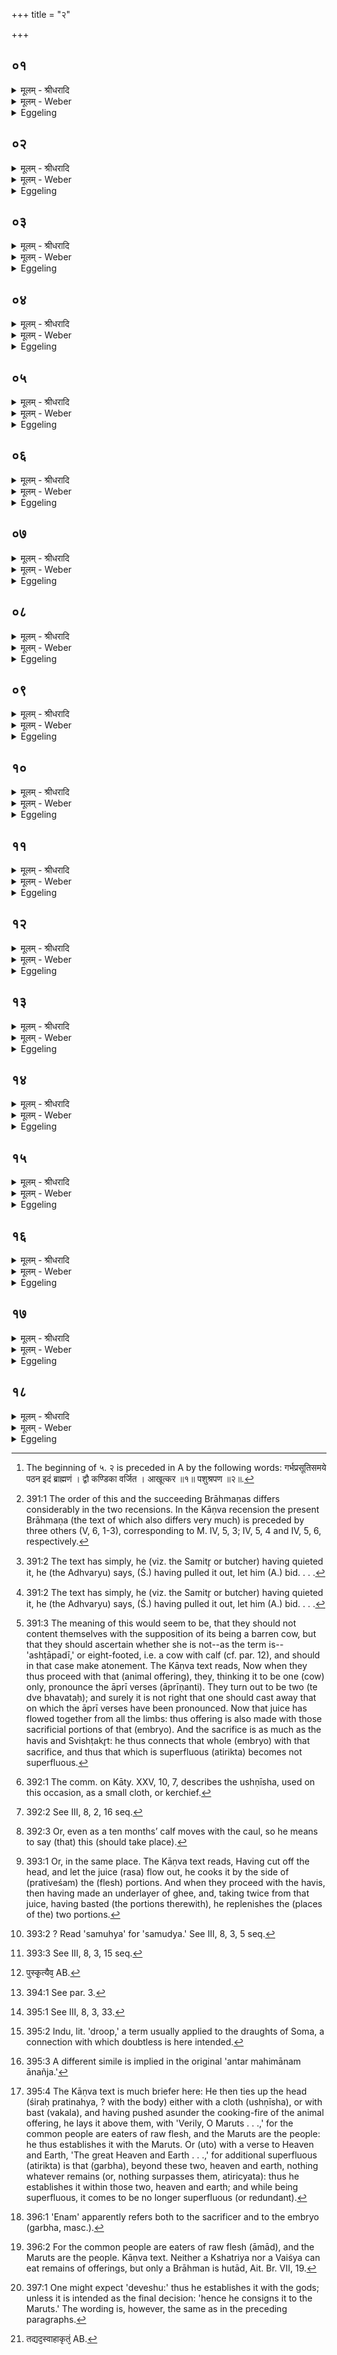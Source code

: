 +++
title = "२"

+++


## ०१
<details><summary>मूलम् - श्रीधरादि</summary>

व्वशामा᳘लभन्ते॥  
ता᳘माल᳘भ्य सं᳘ज्ञपयन्ति संज्ञ᳘प्याह व्वपामु᳘त्खिदे᳘त्युत्खि᳘द्य व्वपा᳘मनुम᳘र्शं ग᳘र्भमे᳘ष्टवै᳘ ब्रूयात्स य᳘दि न᳘ व्विन्द᳘न्ति किमा᳘द्रियेरन्य᳘द्यु व्विन्द᳘न्ति त᳘त्र प्रा᳘यश्चित्तिः क्रियते॥
</details>

<details><summary>मूलम् - Weber</summary>

वशामा᳘लभते॥  
ता᳘माल᳘भ्य सं᳘ज्ञपयन्ति संज्ञ᳘प्याह वपामु᳘त्खिदे᳘त्युत्खि᳘द्य वपा᳘मनुम᳘र्शं ग᳘र्भमे᳘ष्टवै᳘ ब्रूयात्स य᳘दि न᳘ विन्द᳘न्ति किमा᳘द्रियेरन्य᳘द्यु विन्द᳘न्ति त᳘त्र प्रा᳘यश्चित्तिः क्रियते [^wbr_1] ॥  

[^wbr_1]: The beginning of ५. २ is preceded in A by the following words: गर्भप्रसूतिसमये पठन इदं ब्राह्मणं । द्वौ कण्डिका वर्जित । आखूत्कर ॥१॥ पशुश्रपण ॥२॥.
</details>

<details><summary>Eggeling</summary>

1. They lay hands on the barren cow [^egg_911], and having laid hands on it, they quiet it. It having been quieted [^egg_912], he says (to the slaughterer), 'Pull out the omentum!' The omentum having been pulled out [^egg_912], let him tell (the slaughterer) to search groping for an embryo. If they do not find one, why need they care? and if they find one, atonement is made therefore.

[^egg_911]: 391:1 The order of this and the succeeding Brāhmaṇas differs considerably in the two recensions. In the Kāṇva recension the present Brāhmaṇa (the text of which also differs very much) is preceded by three others (V, 6, 1-3), corresponding to M. IV, 5, 3; IV, 5, 4 and IV, 5, 6, respectively.

[^egg_912]: 391:2 The text has simply, he (viz. the Samitr̥ or butcher) having quieted it, he (the Adhvaryu) says, (Ś.) having pulled it out, let him (A.) bid. . . .
</details>

## ०२
<details><summary>मूलम् - श्रीधरादि</summary>

न वै त᳘दवकल्पते॥  
यदे᳘कां म᳘न्यमाना ए᳘कयेवैत᳘या च᳘रेयुर्यद्द्वे म᳘न्यमाना द्वा᳘भ्यामिव च᳘रेयुः स्थालीं᳘ चै᳘वोष्णी᳘षं चो᳘पकल्पयितवै᳘ ब्रूयात्॥
</details>

<details><summary>मूलम् - Weber</summary>

न वै त᳘दवकल्पते॥  
यदे᳘काम् म᳘न्यमाना ए᳘कयेवैत᳘या च᳘रेयुर्यद्द्वे म᳘न्यमाना द्वा᳘भ्यामिव च᳘रेयु स्थालीं᳘ चैॗवोष्णी᳘षं चो᳘पकल्पयितवै᳘ ब्रूयात्॥
</details>

<details><summary>Eggeling</summary>

2. For surely it is not right that, thinking it to be one (cow), they should perform, as it were, with that one; or that, thinking them to be two, they should perform, as it were, with two [^egg_913]. Let him bid (the

[^egg_913]: 391:3 The meaning of this would seem to be, that they should not content themselves with the supposition of its being a barren cow, but that they should ascertain whether she is not--as the term is--'ashṭāpadī,' or eight-footed, i.e. a cow with calf (cf. par. 12), and should in that case make atonement. The Kāṇva text reads, Now when they thus proceed with that (animal offering), they, thinking it to be one (cow) only, pronounce the āprī verses (āprīṇanti). They turn out to be two (te dve bhavataḥ); and surely it is not right that one should cast away that on which the āprī verses have been pronounced. Now that juice has flowed together from all the limbs: thus offering is also made with those sacrificial portions of that (embryo). And the sacrifice is as much as the havis and Svishṭakr̥t: he thus connects that whole (embryo) with that sacrifice,  and thus that which is superfluous (atirikta) becomes not superfluous.

slaughterer) get ready the pot (sthālī) and the cloth (ushṇīsha) [^egg_914].

[^egg_914]: 392:1 The comm. on Kāty. XXV, 10, 7, describes the ushṇīsha, used on this occasion, as a small cloth, or kerchief.
</details>

## ०३
<details><summary>मूलम् - श्रीधरादि</summary>

(द᳘) अ᳘थ व्वप᳘या चरन्ति॥  
य᳘थैव त᳘स्यै च᳘रणं व्वप᳘या चरि᳘त्वा ऽध्वर्यु᳘श्च य᳘जमानश्च पु᳘नरे᳘तः स᳘ आहाध्वर्युर्नि᳘रूहैतं᳘ ग᳘र्भमि᳘ति त᳘ᳫं᳘ ह᳘ नोदरतो नि᳘रूहेदा᳘र्ताया वै᳘ मृता᳘या उदरतो नि᳘रूहन्ति यदा वै ग᳘र्भः स᳘मृद्धो भ᳘वति प्रज᳘ननेन वै स त᳘र्हि प्रत्यङ्ङै᳘ति तम᳘पि व्विरु᳘ज्य श्रो᳘णी प्रत्य᳘ञ्चं नि᳘रूहितवै᳘ ब्रूयात्॥
</details>

<details><summary>मूलम् - Weber</summary>

अ᳘थ वप᳘या चरन्ति॥  
य᳘थैव त᳘स्यै च᳘रणं वप᳘या चरिॗत्वाध्वर्यु᳘श्च य᳘जमानश्च पु᳘नरे᳘तः स᳘ आहाध्वर्युर्नि᳘रूहैतं ग᳘र्भमि᳘ति त᳘ᳫं᳘ हॗ नोदरतो नि᳘रूहेदा᳘र्ताया वै᳘ मृता᳘या उदरतो नि᳘रूहन्ति यदा वै ग᳘र्भः स᳘मृद्धो भ᳘वति प्रज᳘ननेन वै स त᳘र्हि प्रत्यङ्ङै᳘ति तम᳘पि विरु᳘ज्य श्रो᳘णी प्रत्य᳘ञ्चं नि᳘रूहितवै᳘ ब्रूयात्॥
</details>

<details><summary>Eggeling</summary>

3. They then perform with the omentum, just as its mode of performance is [^egg_915]. Having performed with the omentum, both the Adhvaryu and Sacrificer return (to the sacrificial ground). The Adhvaryu says, 'Pull out that embryo!' otherwise he would not pull it out from the womb, since it is only pulled out from the womb of a sick or dead (female); but when the embryo is full grown, then indeed it comes out through birth: let him bid him pull it out even after tearing asunder the thighs.

[^egg_915]: 392:2 See III, 8, 2, 16 seq.
</details>

## ०४
<details><summary>मूलम् - श्रीधरादि</summary>

(त्तं᳘) तं᳘ निरूह्य᳘माणमभि᳘मन्त्रयते॥  
ए᳘जतु द᳘शमास्यो ग᳘र्भो जरा᳘युणा सहे᳘ति स यदाहै᳘जत्वि᳘ति प्राण᳘मे᳘वास्मिन्नेत᳘द्दधाति द᳘शमास्य इ᳘ति यदा वै ग᳘र्भः स᳘मृद्धो भ᳘वत्य᳘थ द᳘शमास्यस्त᳘मेतदप्य᳘दशमास्यᳫँ᳭ स᳘न्तं ब्र᳘ह्मणैव य᳘जुषा द᳘शमास्यं करोति॥
</details>

<details><summary>मूलम् - Weber</summary>

तं᳘ निरुह्य᳘माणमभि᳘मन्त्रयते॥  
ए᳘जतु द᳘शमास्यो ग᳘र्भो जरा᳘युणा सहे᳘ति स यदाहै᳘जत्वि᳘ति प्राण᳘मेॗवास्मिन्नेत᳘द्दधाति द᳘शमास्य इ᳘ति यदा वै ग᳘र्भः स᳘मृद्धो भ᳘वत्य᳘थ द᳘शमास्यस्त᳘मेतदप्य᳘दशमास्यᳫं स᳘न्तम् ब्र᳘ह्मणैव य᳘जुषा द᳘शमास्यं करोति॥
</details>

<details><summary>Eggeling</summary>

4. When it is pulled out, he addresses it with (Vāj. S. VIII, 28), 'May the embryo of ten months move together with the caul!'--by saying, 'May it move,' he puts breath into it; and 'of ten months' he says, because when an embryo is full grown, then it is one of ten months: thus, even though it is not ten months old, he makes it one of ten months by means of the Brahman (prayer), the Yajus.
</details>

## ०५
<details><summary>मूलम् - श्रीधरादि</summary>

जरा᳘युणा सहे᳘ति॥  
तद्य᳘था द᳘शमास्यो जरा᳘युणा सहेया᳘देव᳘मेत᳘दाह य᳘था ऽयं᳘ वायुरे᳘जति य᳘था समुद्र ए᳘जती᳘ति प्राण᳘मे᳘वास्मिन्नेत᳘द्दधात्ये᳘वायं द᳘शमास्यो ऽअ᳘स्रज्जरा᳘युणा सहे᳘ति तद्य᳘था द᳘शमास्यो जरा᳘युणा सह स्र᳘ᳫं᳘सेतैव᳘मेत᳘दाह॥
</details>

<details><summary>मूलम् - Weber</summary>

जरा᳘युणा सहे᳘ति॥  
तद्य᳘था द᳘शमास्यो जरा᳘युणा सहेया᳘देव᳘मेत᳘दाह य᳘थायं᳘ वायुरे᳘जति य᳘था समुद्र ए᳘जती᳘ति प्राण᳘मेॗवास्मिन्नेत᳘द्दधात्येॗवायं द᳘शमास्यो अ᳘स्रज्जरा᳘युणा सहे᳘ति तद्य᳘था द᳘शमास्यो जरा᳘युणा सह स्र᳘ᳫं᳘सेतैव᳘मेत᳘दाह॥
</details>

<details><summary>Eggeling</summary>

5. 'Together with the caul'--this he says so that, like a ten months’ (calf), it may go out with the caul [^egg_916],--'As yonder wind moveth, as the ocean moveth;'--thereby he puts breath into it;--'So hath this ten months' (calf) slipped out with the caul;'--this he means to say so that, like a ten months’ calf, it may slip out with the caul.

[^egg_916]: 392:3 Or, even as a ten months’ calf moves with the caul, so he means to say (that) this (should take place).
</details>

## ०६
<details><summary>मूलम् - श्रीधरादि</summary>

त᳘दाहुः॥  
कथ᳘मेतं ग᳘र्भं कुर्यादित्य᳘ङ्गादङ्गाद्धै᳘वास्या᳘वद्येयुर्य᳘थैवे᳘तरेषामवदा᳘नानामवदा᳘नं त᳘दु त᳘था न᳘ कुर्यादुत᳘ ह्येषो᳘ ऽविकृताङ्गो भ᳘वत्यध᳘स्तादेव᳘ ग्रीवा᳘ अपिकृ᳘त्यैत᳘स्याᳫँ᳭ स्थाल्या᳘मेतं मे᳘धᳫँ᳭ श्चोतयेयुः स᳘र्व्वेभ्यो वा᳘ ऽअस्यैषो᳘ ऽङ्गेभ्यो मे᳘ध श्चोतति त᳘दस्य स᳘र्व्वेषामेवा᳘ङ्गानाम᳘वत्तं भवत्य᳘वद्यन्ति व्वशा᳘या ऽअवदा᳘नानि य᳘थैव ते᳘षामवदा᳘नम्॥
</details>

<details><summary>मूलम् - Weber</summary>

त᳘दाहुः॥  
कथ᳘मेतं ग᳘र्भं कुर्यादित्य᳘ङ्गादङ्गाद्धैवास्या᳘वद्येयुर्य᳘थैवे᳘तरेषामवदा᳘नानामवदा᳘नं त᳘दु त᳘था न᳘ कुर्यादुतॗ ह्येषो᳘ ऽविकृताङ्गो भ᳘वत्यध᳘स्तादेव᳘ ग्रीवा᳘ अपिकृ᳘त्यैत᳘स्याᳫं स्थाल्या᳘मेतम् मे᳘धं श्चोतयेयुः स᳘र्वेभ्यो वा᳘ अस्यैषो᳘ ऽङ्गेभ्यो मे᳘ध श्चोतति त᳘दस्य स᳘र्वेषामेवा᳘ङ्गानाम᳘वत्तम् भवत्य᳘वद्यन्ति वशा᳘या अवदा᳘नानि य᳘थैव ते᳘षामवदा᳘नम्॥
</details>

<details><summary>Eggeling</summary>

6. Here now they say, 'What is he to do with

that embryo?'--They might cut off a portion from every limb, even as (is done) the portioning of other portions. But let him not do so; for that (embryo) surely has its limbs undeveloped. Having cut it below the neck, they should let that fat juice drip into the pot; for that same juice drips from all its limbs, and thus it is a portion cut out from all its limbs. He then cuts the sacrificial portions of the cow in the same way in which they are (usually) portioned off.
</details>

## ०७
<details><summary>मूलम् - श्रीधरादि</summary>

ता᳘नि पशुश्र᳘पणे श्रपयन्ति॥  
त᳘दे᳘वैतं मे᳘धᳫँ᳭ श्रपयन्त्युष्णी᳘षेणावे᳘ष्ट्य ग᳘र्भं पार्श्वतः᳘ पशुश्र᳘पणस्योपनि᳘दधाति यदा᳘ शृतो भ᳘वत्य᳘थ समु᳘द्यावदा᳘नान्ये᳘वाभिजुहो᳘ति᳘ नैतं मे᳘धमुद्वासयन्ति[[!!]] पशुं[[!!]] त᳘दे᳘वैतं मे᳘धमुद्वासयन्ति[[!!]]॥
</details>

<details><summary>मूलम् - Weber</summary>

ता᳘नि पशुश्र᳘पणे श्रपयन्ति॥  
त᳘देॗवैतम् मे᳘धं श्रपयन्त्युष्णी᳘षेणावे᳘ष्ट्य ग᳘र्भम् पार्श्वतः᳘ पशुश्र᳘पणस्योपनि᳘दधाति यदा᳘ शृतो भ᳘वत्य᳘थ समु᳘द्यावदा᳘नान्येॗवाभिजुहो᳘ति नैतम् मे᳘धमु᳘द्वासयन्ति पशुं᳘ त᳘देॗवैतम् मे᳘धमु᳘द्वासयन्ति॥
</details>

<details><summary>Eggeling</summary>

7. They cook them on the cooking-fire of the animal offering: at the same time [^egg_917] they cook that fat juice. Having wrapped the embryo in the cloth, he lays it down by the side of the cooking-fire. When it (the victim) is cooked, he puts together [^egg_918] the (flesh) portions and bastes only them, but not that juice. They remove the victim (from the fire); and at the same time they remove that juice.

[^egg_917]: 393:1 Or, in the same place. The Kāṇva text reads, Having cut off the head, and let the juice (rasa) flow out, he cooks it by the side of (prativeśam) the (flesh) portions. And when they proceed with the havis, then having made an underlayer of ghee, and, taking twice from that juice, having basted (the portions therewith), he replenishes the (places of the) two portions.

[^egg_918]: 393:2 ? Read 'samuhya' for 'samudya.' See III, 8, 3, 5 seq.
</details>

## ०८
<details><summary>मूलम् - श्रीधरादि</summary>

तं᳘ जघ᳘नेन चा᳘त्वालम᳘न्तरेण यू᳘पं चाग्निं᳘ च हरन्ति॥  
दक्षिणतो᳘ निधा᳘य प्रतिप्रस्थाता᳘ ऽवद्यत्य᳘थ स्रुचोरु᳘पस्तृणीते᳘ ऽथ मनो᳘तायै हवि᳘षो ऽनुवा᳘च आहा᳘वद्यन्ति व्वशा᳘या अवदा᳘नानां य᳘थैव ते᳘षामवदा᳘नम्॥
</details>

<details><summary>मूलम् - Weber</summary>

तं᳘ जघ᳘नेन चा᳘त्वालम᳘न्तरेण यू᳘पं चाग्निं᳘ च हरन्ति॥  
दक्षिणतो᳘ निधा᳘य प्रतिप्रस्थाता᳘वद्यत्य᳘थ स्रुचोरु᳘पस्तृणीते᳘ ऽथ मनो᳘तायै हवि᳘षो ऽनुवा᳘च आहा᳘वद्यन्ति वशा᳘या अवदा᳘नानां य᳘थैव ते᳘षामवदा᳘नम्॥
</details>

<details><summary>Eggeling</summary>

8. They take it along the back of the pit, between the sacrificial stake and the fire. It having been put down south (of the fire), the Pratiprasthātr̥ cuts off the sacrificial portions. He then makes an under-layer (of ghee) in both offering-spoons, and addresses (the Hotr̥) for the recitation to the Manotā deity on the havis. Thereupon they make cuttings from the portions of the cow, in the same way in which cuttings are made from them [^egg_919].

[^egg_919]: 393:3 See III, 8, 3, 15 seq.
</details>

## ०९
<details><summary>मूलम् - श्रीधरादि</summary>

(म᳘) अ᳘थ प्रचरणी᳘ति स्रु᳘ग्भवति॥  
त᳘स्यां प्रतिप्रस्थाता मे᳘धायो᳘पस्तृणीते द्विर᳘वद्यति सकृ᳘दभि᳘घारयति प्र᳘त्यनक्त्यवदा᳘ने ऽअ᳘थानुवा᳘च आहाश्रा᳘व्याह प्रेष्ये᳘ति व्व᳘षट्कृते ऽध्वर्यु᳘र्जुहोत्यध्वर्योर᳘नु हो᳘मं जुहो᳘ति प्रतिप्रस्थाता[[!!]]॥
</details>

<details><summary>मूलम् - Weber</summary>

अ᳘थ प्रचरणी᳘ति स्रु᳘ग्भवति॥  
त᳘स्याम् प्रतिप्रस्थाता मे᳘धायो᳘पस्तृणीते द्विर᳘वद्यति सकृ᳘दभि᳘घारयति प्र᳘त्यनक्त्यवदा᳘ने अ᳘थानुवा᳘च आहाश्रा᳘व्याह प्रेष्ये᳘ति व᳘षट्कृते ऽध्वर्यु᳘र्जुहोत्यध्वर्योर᳘नु हो᳘मं जुहोति प्रतिप्रस्थाता᳟॥
</details>

<details><summary>Eggeling</summary>

9. Now there is an offering-spoon called pracaraṇī

therein the Pratiprasthātr̥ makes an underlayer of ghee for the fat juice, takes two portions (from the juice), bastes them once (with ghee), and replenishes (the juice whence) both portions (have been taken). He (the Adhvaryu) then addresses (the Hotr̥) for. the recitation (of the invitatory prayer). Having called for the Śraushaṭ, he says (to the Maitrāvaruṇa), 'Prompt (the Hotr̥ to recite the offering prayer)!' As the Vashaṭ is uttered, the Adhvaryu offers (the flesh portions). After the Adhvaryu's oblation the Pratiprasthātr̥ offers (the fat juice)--
</details>

## १०
<details><summary>मूलम् - श्रीधरादि</summary>

य᳘स्यै ते यज्ञि᳘यो ग᳘र्भ इति[[!!]]॥  
(त्य᳘) अ᳘यज्ञिया वै ग᳘र्भास्त᳘मेतद्ब्र᳘ह्मणैव य᳘जुषा यज्ञि᳘यं करोति य᳘स्यै यो᳘निर्हिरण्ययी᳘त्यदो वा᳘ ऽएत᳘स्यै यो᳘निं व्वि᳘च्छिन्दन्ति य᳘ददो᳘ निष्क᳘र्षन्त्यमृ᳘तमा᳘युर्हि᳘रण्यं ता᳘मे᳘वास्या ऽएत᳘दमृ᳘तां यो᳘निं करोत्य᳘ङ्गान्य᳘ह्रुता य᳘स्य तं᳘ मात्रा स᳘मजीगमᳫँ᳭ स्वाहे᳘ति य᳘दि पु᳘मान्त्स्याद्य᳘द्यु स्त्री स्याद᳘ङ्गान्य᳘ह्रुता य᳘स्यै तां᳘ मात्रा स᳘मजीगमᳫं स्वाहे᳘ति य᳘द्यु ऽअ᳘विज्ञातो ग᳘र्भो भ᳘वति पुᳫँ᳭स्कृ᳘त्यैव᳘ जुहुयात्पु᳘माᳫं᳭सो हि ग᳘र्भा अ᳘ङ्गान्य᳘ह्रुता य᳘स्य तं᳘ मात्रा स᳘मजीगमᳫं᳭ स्वाहे᳘त्यदो वा᳘ ऽएतं᳘ मात्रा व्वि᳘ष्वञ्चं कुर्व्वन्ति य᳘ददो᳘ निष्क᳘र्षन्ति त᳘मेत᳘द्ब्र᳘ह्मणैव य᳘जुषा सम᳘र्ध्य मध्यतो᳘ यज्ञ᳘स्य पु᳘नर्मात्रा स᳘ङ्गमयति॥
</details>

<details><summary>मूलम् - Weber</summary>

य᳘स्यै ते यज्ञि᳘यो ग᳘र्भ इ᳘ति॥  
अ᳘यज्ञिया वै ग᳘र्भास्त᳘मेतद्ब्र᳘ह्मणैव य᳘जुषा यज्ञि᳘यं करोति य᳘स्यै यो᳘निहिरण्ययी᳘त्यदो वा᳘ एत᳘स्यै यो᳘निं वि᳘छिन्दन्ति य᳘ददो᳘ निष्क᳘र्षन्त्यमृ᳘तमा᳘युर्हि᳘रण्यं ता᳘मेॗवास्या एत᳘दमृ᳘तां यो᳘निं करोत्य᳘ङ्गान्य᳘ह्रुता य᳘स्य त᳘म् मात्रा स᳘मजीगमᳫं स्वाहे᳘ति य᳘दि पु᳘मान्त्स्याद्य᳘द्यु स्त्री स्याद᳘ङ्गान्य᳘ह्रुता य᳘स्यै ता᳘म् मात्रा स᳘मजीगमᳫं स्वाहे᳘ति य᳘द्यु अ᳘विज्ञातो ग᳘र्भो भ᳘वति पुंस्कृ᳘त्यैव᳘ [^wbr_2] जुहुयात्पु᳘मांसो हि ग᳘र्भा अ᳘ङ्गान्य᳘ह्रुता य᳘स्य त᳘म् मात्रा स᳘मजीगमᳫं स्वाहे᳘त्यदो वा᳘ एत᳘म् मात्रा वि᳘ष्वञ्चं कुर्वन्ति य᳘ददो᳘ निष्क᳘र्षन्ति त᳘मेत᳘द्ब्र᳘ह्मणैव य᳘जुषा सम᳘र्ध्य मध्यतो᳘ यज्ञ᳘स्य पु᳘नर्मात्रा स᳘ङ्गमयति॥  

[^wbr_2]: पुस्कृ᳘त्यैव᳘ AB.
</details>

<details><summary>Eggeling</summary>

10. With (Vāj. S. VIII, 29), 'Thou whose fruit is fit for sacrifice,'--for embryos are unfit for sacrifice: this one he thus makes fit for sacrifice by means of the Brahman, the Yajus;--'thou who hast a golden womb,'--for on that former occasion [^egg_920], they rend the womb when they tear out (the embryo); and gold means immortal life; he thus makes that womb of her (the cow) immortal;--'Him whose limbs are unbroken, I have brought together with his mother, Hail!' Thus, if it be a male (embryo); but if it be a female one, with, 'Her whose limbs are unbroken, I have brought together with her mother, Hail!' And, if it be an indistinguishable embryo, let him offer in making it male, since embryos (garbha, masc.) are male, 'Him whose limbs are unbroken, I have brought together with his mother, Hail!' For on that former occasion, when they tear out (the embryo) they separate it from its mother: now, having rendered it successful by means of the Brahman, the Yajus, he brings it again together with its mother in the midst of the sacrifice.

[^egg_920]: 394:1 See par. 3.
</details>

## ११
<details><summary>मूलम् - श्रीधरादि</summary>

(त्य᳘) अ᳘थाध्वर्युर्व्व᳘नस्प᳘तिना चरति॥  
व्व᳘नस्प᳘तिना ऽध्वर्यु᳘श्चरित्वा या᳘न्युपभृ᳘त्यवदा᳘नानि भ᳘वन्ति ता᳘नि समान᳘यमान᳘ ऽआहाग्न᳘ये स्विष्टकृते᳘ ऽनुब्रूही᳘त्यत्या᳘क्रामति प्रतिप्रस्थाता स᳘ एतᳫँ᳭ स᳘र्व्वमे᳘व मे᳘धं गृह्णीते᳘ ऽथोप᳘रिष्टाद्द्विरा᳘ज्यस्याभि᳘घारयत्याश्रा᳘व्याह प्रेष्ये᳘ति व्व᳘षट्कृते ऽध्वर्यु᳘र्जुहोत्यध्वर्योर᳘नु हो᳘मं जुहोति प्रतिप्रस्थाता᳘॥
</details>

<details><summary>मूलम् - Weber</summary>

अ᳘थाध्वयुर्व᳘नस्प᳘तिना चरति॥  
व᳘नस्प᳘तिनाध्वर्यु᳘श्चरित्वा या᳘न्युपभृ᳘त्यवदा᳘नानि भ᳘वन्ति ता᳘नि समान᳘यमान आहाग्न᳘ये स्विष्टकृते᳘ ऽनुब्रूही᳘त्यत्या᳘क्रामति प्रतिप्रस्थाता स᳘ एतᳫं स᳘र्वमेव मे᳘धं गृह्णीते᳘ ऽथोप᳘रिष्टाद्द्विरा᳘ज्यस्याभि᳘घारयत्याश्रा᳘व्याह प्रेष्ये᳘ति व᳘षट्कृते ऽध्वर्यु᳘र्जुहोत्यध्वर्योर᳘नु हो᳘मं जुहोति प्रतिप्रस्थाता᳟॥
</details>

<details><summary>Eggeling</summary>

11. Thereupon the Adhvaryu makes the oblation to the Lord of the forest [^egg_921]. Having made the oblation to the Lord of the forest, the Adhvaryu, while pouring together the sacrificial portions that are for the upabhr̥ṭ, says (to the Hotr̥), 'Recite the invitatory prayer to Agni Svishṭakr̥t!' The Pratiprasthātr̥ comes and takes all that fat juice, and pours twice (ghee) thereon. Having called for the Śraushaṭ, the Adhvaryu says, 'Prompt!' and offers as the Vashaṭ is uttered. After the Adhvaryu's oblation the Pratiprasthātr̥ offers,

[^egg_921]: 395:1 See III, 8, 3, 33.
</details>

## १२
<details><summary>मूलम् - श्रीधरादि</summary>

पुरुदस्मो व्वि᳘षुरूप ऽइ᳘न्दुरि᳘ति॥  
बहुदान ऽइ᳘ति हैतद्यदा᳘ह पुरुदस्म इ᳘ति व्वि᳘षुरूप इ᳘ति व्वि᳘षुरूपा ऽइव हि ग᳘र्भा ऽइ᳘न्दुरन्त᳘र्महिमा᳘नमानञ्ज धी᳘र ऽइ᳘त्यन्त᳘र्ह्येष᳘ मात᳘र्यक्तो भ᳘वत्ये᳘कप᳘दीं द्विप᳘दीं त्रिप᳘दीं च᳘तुष्पदीमष्टा᳘पदीं भु᳘वना᳘नु प्रथन्ताᳫँ᳭ स्वाहे᳘ति प्रथ᳘यत्ये᳘वैनामेतत्सु᳘भूयो ह जयत्यष्टा᳘पद्येष्ट्वा य᳘दु चा᳘नष्टापद्या॥
</details>

<details><summary>मूलम् - Weber</summary>

पुरुदस्मो वि᳘षुरूप इ᳘न्दुरि᳘ति॥  
बहुदान इ᳘ति हैतद्यदा᳘ह पुरुदस्म इ᳘ति वि᳘षुरूप इ᳘ति वि᳘षुरूपा इव हि ग᳘र्भा इ᳘न्दुरन्त᳘र्महिमा᳘नमानञ्ज धी᳘र इ᳘त्यन्तॗर्ह्येष᳘ मात᳘र्यक्तो भ᳘वत्ये᳘कपदीं द्विप᳘दीं त्रिप᳘दीं च᳘तुष्पदीमष्टा᳘पदीम् भु᳘वना᳘नु प्रथन्ताᳫं स्वाहे᳘ति प्रथ᳘यत्येॗवैनामेतत्सु᳘भूयो ह जयत्यष्टा᳘पद्येष्ट्वा य᳘दुचा᳘नष्टापद्या॥
</details>

<details><summary>Eggeling</summary>

12. With (Vāj. S. VIII, 30), 'The bountiful multiform juice [^egg_922],'--by 'bountiful' he means to say (the bestower) 'of numerous gifts;' and 'the multiform' he says, because embryos are, as it were, multiform,--'The strong juice hath invested itself with greatness:'--for it (the embryo) is indeed invested [^egg_923] in the mother.--'May the worlds spread along her, the one-footed, two-footed, three-footed, four-footed, eight-footed,--'Hail!' He thereby magnifies her (the cow): far more, forsooth, does he gain by offering an eight-footed one, than by one not eight-footed.

[^egg_922]: 395:2 Indu, lit. 'droop,' a term usually applied to the draughts of Soma, a connection with which doubtless is here intended.

[^egg_923]: 395:3 A different simile is implied in the original 'antar mahimānam ānañja.'
</details>

## १३
<details><summary>मूलम् - श्रीधरादि</summary>

त᳘दाहुः᳘॥  
क्वैतं गर्भं᳘[[!!]] कुर्यादि᳘ति व्वृक्ष᳘ ऽए᳘वैनमु᳘द्दध्युरन्त᳘रिक्षायतना वै ग᳘र्भा अन्त᳘रिक्षमिवैतद्य᳘द्वृक्षस्त᳘देनᳫँ᳭ स्व᳘ ऽए᳘वाय᳘तने प्र᳘तिष्ठापयति त᳘दु वा᳘ ऽआहुर्य᳘ एनं त᳘त्रानुव्याह᳘रेद्वृक्ष᳘ ऽएनं मृतमु᳘द्धास्यन्ती᳘ति त᳘था हैव᳘ स्यात्॥
</details>

<details><summary>मूलम् - Weber</summary>

त᳘दाहुः᳟᳟॥  
क्वैतं ग᳘र्भं कुर्यादि᳘ति वृक्ष᳘ एॗवैनमु᳘द्दध्युरन्त᳘रिक्षायतना वै ग᳘र्भा अन्त᳘रिक्षमिवैतद्य᳘द्वृक्षस्त᳘देनᳫं स्व᳘ एॗवाय᳘तने प्र᳘तिष्ठापयति त᳘दु वा᳘ आहुर्य᳘ एनं त᳘त्रानुव्याह᳘रेद्वृक्ष᳘ एनम् मृतमु᳘द्धास्यन्ती᳘ति त᳘था हैव᳘ स्यात्॥
</details>

<details><summary>Eggeling</summary>

13. Here now they say, 'What is he to do with that embryo [^egg_924]?' They may expose it on a tree; for

[^egg_924]: 395:4 The Kāṇva text is much briefer here: He then ties up the head (śiraḥ pratinahya, ? with the body) either with a cloth (ushṇīsha), or with bast (vakala), and having pushed asunder the cooking-fire of the animal offering, he lays it above them, with 'Verily, O Maruts . . .,' for the common people are eaters of raw flesh, and the Maruts  are the people: he thus establishes it with the Maruts. Or (uto) with a verse to Heaven and Earth, 'The great Heaven and Earth . . .,' for additional superfluous (atirikta) is that (garbha), beyond these two, heaven and earth, nothing whatever remains (or, nothing surpasses them, atiricyata): thus he establishes it within those two, heaven and earth; and while being superfluous, it comes to be no longer superfluous (or redundant).

embryos have the air for their support, and the tree is, as it were, the same as the air: thus he establishes it on its own support. But, say they, if, in that case, any one were to curse him, saying, 'They shall expose him [^egg_925] dead on a tree,' then verily it would be so.

[^egg_925]: 396:1 'Enam' apparently refers both to the sacrificer and to the embryo (garbha, masc.).
</details>

## १४
<details><summary>मूलम् - श्रीधरादि</summary>

(द) अप᳘ ए᳘वै᳘नमभ्य᳘वहरेयुः[[!!]]॥  
(रा᳘) आ᳘पो वा᳘ ऽअस्य स᳘र्व्वस्य प्रतिष्ठा त᳘देनम᳘प्स्वेव प्र᳘तिष्ठापयति त᳘दु वा᳘ ऽआहुर्य᳘ ऽएनं त᳘त्रानुव्याह᳘रेद᳘प्स्वेव᳘ मरिष्यतीति[[!!]] त᳘था हैव᳘ स्यात्॥
</details>

<details><summary>मूलम् - Weber</summary>

अप ए᳘वैन᳘मभ्य᳘वहरेयुः॥  
आ᳘पो वा᳘ अस्य स᳘र्वस्य प्रतिष्ठा त᳘देनमॗप्स्वेव प्र᳘तिष्ठापयति त᳘दु वा᳘ आहुर्य᳘ एनं त᳘त्रानुव्याह᳘रेदॗप्स्वेव᳘ मरिष्यती᳘ति त᳘था हैव᳘ स्यात्॥
</details>

<details><summary>Eggeling</summary>

14. They may throw it into the water, for water is the support of everything here: he thus establishes it in the water. But, say they, if, in that case, any one were to curse him, saying, 'He shall die in water!' then verily it would be so.
</details>

## १५
<details><summary>मूलम् - श्रीधरादि</summary>

(दा) आखूत्कर᳘ ऽए᳘वैनमु᳘पकिरेयुः॥  
(रि) इयं वा᳘ ऽअस्य स᳘र्वस्य प्रतिष्ठा त᳘देनमस्या᳘मेव प्र᳘तिष्ठापयति त᳘दु वा᳘ ऽआहुर्य᳘ एनं त᳘त्रानुव्याह᳘रेत्क्षि᳘प्रे ऽस्मै मृता᳘य श्मशानं᳘ करिष्यन्ती᳘ति त᳘था हैव᳘ स्यात्॥
</details>

<details><summary>मूलम् - Weber</summary>

आखूत्कर᳘ एॗवैनमु᳘पकिरेयुः॥  
इयं वा᳘ अस्य स᳘र्वस्य प्रतिष्ठा त᳘देनमस्या᳘मेव प्र᳘तिष्ठापयति त᳘दु वा᳘ आहुर्य᳘ एनं त᳘त्रानुव्याह᳘रेत्क्षिॗप्रे ऽस्मै मृता᳘य श्मशानं᳘ करिष्यन्ती᳘ति त᳘था हैव᳘ स्यात्॥
</details>

<details><summary>Eggeling</summary>

15. They may bury it ins a mole-hill; for this (earth) is the support of everything here: he thus establishes it on this same (earth). But, say they, if, in that case, any one were to curse him, saying, 'They shall quickly prepare a burying-place for him, being dead!' then verily it would be so.
</details>

## १६
<details><summary>मूलम् - श्रीधरादि</summary>

(त्य) पशुश्र᳘पण ऽए᳘वैनं मरु᳘द्भ्यो जुहुयात्॥  
(द) अहुता᳘दो वै᳘ देवा᳘नां मरु᳘तो व्विड᳘हुतमिवैतद्यद᳘शृतो ग᳘र्भ ऽआहवनी᳘याद्वा᳘ ऽएष आ᳘त्दृतो भवति पशुश्र᳘पणस्तथा᳘ ह न᳘ बहिर्धा᳘ यज्ञाद्भ᳘वति न᳘ प्रत्य᳘क्षमिवाहवनी᳘ये देवा᳘नां वै᳘ मरु᳘तस्त᳘देनं मरु᳘त्स्वेव प्र᳘तिष्ठापयति॥
</details>

<details><summary>मूलम् - Weber</summary>

पशुश्र᳘पण एॗवैनम् मरु᳘द्भ्यो जुहुयात्॥  
अहुता᳘दो वै᳘ देवा᳘नाम् मरु᳘तो विड᳘हुतमिवैतद्यद᳘शृतो ग᳘र्भ आहवनी᳘याद्वा᳘ एष आ᳘हृतो भवति पशुश्र᳘पणस्तथा᳘ह न᳘ बहिर्धा᳘ यज्ञाद्भ᳘वति न᳘ प्रत्य᳘क्षमिवाहवनी᳘ये देवा᳘नां वै᳘ मरु᳘तस्त᳘देनम् मरु᳘त्स्वेव प्र᳘तिष्ठापयति॥
</details>

<details><summary>Eggeling</summary>

16. He may offer it to the Maruts on the cooking-fire of the animal sacrifice; for the Maruts, the clans (common people) of the gods, are not oblation-eaters (ahuta-ad) [^egg_926], and the uncooked embryo, as it were, is no oblation (ahuta); and the animal cooking-fire is taken from the Āhavanīya: thus indeed it (the embryo) is

[^egg_926]: 396:2 For the common people are eaters of raw flesh (āmād), and the Maruts are the people. Kāṇva text. Neither a Kshatriya nor a Vaiśya can eat remains of offerings, but only a Brāhman is hutād, Ait. Br. VII, 19.

not excluded from the sacrifice, and yet is not (offered) directly in the Āhavanīya (offering-fire). And the Maruts are of the gods: he thus establishes it with the Maruts [^egg_927].

[^egg_927]: 397:1 One might expect 'deveshu:' thus he establishes it with the gods; unless it is intended as the final decision: 'hence he consigns it to the Maruts.' The wording is, however, the same as in the preceding paragraphs.
</details>

## १७
<details><summary>मूलम् - श्रीधरादि</summary>

स᳘ हु᳘त्वैव᳘ समिष्टयजू᳘ᳫँ᳘षि॥  
प्रथमावशान्तेष्व᳘ङ्गारेष्वेतᳫँ᳭ सो᳘ष्णीषं ग᳘र्भमा᳘दत्ते तं प्राङ्ति᳘ष्ठञ्जुहोति मारु᳘त्य ऽर्चा[[!!]] म᳘रुतो य᳘स्य हि क्ष᳘ये पाथा᳘ दिवो᳘ व्विमहसः॥ स᳘ सुगोपा᳘तमो ज᳘न इ᳘ति न स्वा᳘हाकरोत्यहुता᳘दो वै᳘ देवा᳘नां मरु᳘तो व्विड᳘हुतमिवैतद्यद᳘स्वाहाकृतं᳘ देवा᳘नां वै᳘ मरु᳘तस्त᳘देनं मरु᳘त्स्वेव प्र᳘तिष्ठापयति॥
</details>

<details><summary>मूलम् - Weber</summary>

स᳘ हुॗत्वैव᳘ समिष्टयजूं᳘षि॥  
प्रथमावशान्तेष्व᳘ङ्गारेष्वेतᳫं सो᳘ष्णीषं ग᳘र्भमा᳘दत्ते तं प्राङ् ति᳘ष्ठञ्जुहोति मारुत्य᳘र्चा म᳘रुतो य᳘स्य हि क्ष᳘ये पाथा᳘ दिवो᳘ विमहसः स᳘ सुगोपा᳘तमो ज᳘न इ᳘ति न स्वा᳘हाकरोत्यहुता᳘दो वै᳘ देवा᳘नाम् मरु᳘तो विड᳘हुतमिवैतद्यद᳘स्वाहाकृतं [^wbr_3] देवा᳘नां वै᳘ मरु᳘तस्त᳘देनम् मरु᳘त्स्वेव प्र᳘तिष्ठापयति॥  

[^wbr_3]: तद्यद᳘स्वाहाकृतं᳘ AB.
</details>

<details><summary>Eggeling</summary>

17. As soon as he has performed the Samishṭayajus offerings, when the coals are only just extinguished, he takes that embryo with the cloth, and standing with his face to the east, he offers it with a verse to the Maruts (Vāj. S. VIII, 31; Rig-veda I. 86, 1),--'Verily, O Maruts, in whosesoever house ye drink, the heroes of the sky, he is the best protected man.' He utters no Svāhā (hail), for the Maruts, the clans of the gods are no oblation-eaters, and no oblation, as it were, is what is offered without Svāhā. And the Maruts are of the gods: he thus establishes it with the Maruts.
</details>

## १८
<details><summary>मूलम् - श्रीधरादि</summary>

(त्य) अथा᳘ङ्गारैरभिस᳘मूहति॥  
मही द्यौः᳘ पृथिवी᳘ च न इमं᳘ यज्ञं᳘ मिमिक्षताम्। पिपृतां᳘ नो भ᳘रीमभिरि᳘ति॥
</details>
<details><summary>मूलम् - Weber</summary>

अथा᳘ङ्गारैरभिस᳘मूहति॥  
मही द्यौः᳘ पृथिवी᳘ च न इमं᳘ यज्ञ᳘म् मिमिक्षताम् पिपृतां᳘ नो भ᳘रीमभिरि᳘ति॥
</details>
<details><summary>Eggeling</summary>

18. He then covers it over with the coals with (Vāj. S. VIII, 32; Rig-veda I, 22, 13), 'The great Heaven and Earth may mix this our sacrifice, and fill us with nourishments!'
</details>

